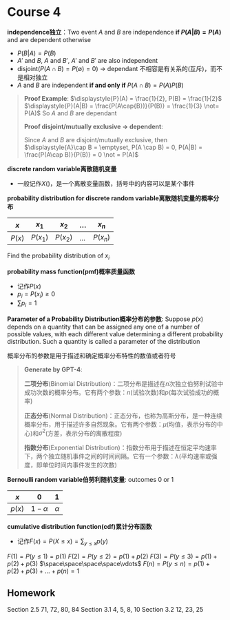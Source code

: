 # Course 4

**independence独立**：Two event $A$ and $B$ are independence **if $P(A|B) = P(A)$** and are dependent otherwise

- $P(B|A) = P(B)$
- $A'$ and $B$, $A$ and $B'$, $A'$ and $B'$ are also independent
- disjoint($P(A\cap B) = P(\emptyset) = 0$) $\rightarrow$ dependant 不相容是有关系的(互斥)，而不是相对独立
- $A$ and $B$ are independent **if and only if** $P(A\cap{B}) = P(A)P(B)$

>   **Proof Example**:
>   $\displaystyle{P}(A) = \frac{1}{2}, P(B) = \frac{1}{2}$
>   $\displaystyle{P}(A|B) = \frac{P(A\cap{B})}{P(B)} = \frac{1}{3} \not= P(A)$
>   So $A$ and $B$ are dependant
>
>   **Proof disjoint/mutually exclusive -> dependent**:
>
>   Since $A$ and $B$ are disjoint/mutually exclusive, then $\displaystyle{A}\cap B = \emptyset, P(A \cap B) = 0, P(A|B) = \frac{P(A\cap B)}{P(B)} = 0 \not = P(A)$

**discrete random variable离散随机变量**

- 一般记作$X()$，是一个离散变量函数，括号中的内容可以是某个事件

**probability distribution for discrete random variable离散随机变量的概率分布**

| $x$    | $x_1$    | $x_2$    | $\dots$ | $x_n$    |
| ------ | -------- | -------- | ------- | -------- |
| $P(x)$ | $P(x_1)$ | $P(x_2)$ | $\dots$ | $P(x_n)$ |

Find the probability distribution of $x_i$

**probability mass function(pmf)概率质量函数**
- 记作$P(x)$
- $p_i = P(x_i) ≥ 0$
- $\displaystyle\sum{p_i} = 1$

**Parameter of a Probability Distribution概率分布的参数**: Suppose $p(x)$ depends on a quantity that can be assigned any one of a number of possible values, with each different value determining a different probability distribution. Such a quantity is called a parameter of the distribution

概率分布的参数是用于描述和确定概率分布特性的数值或者符号

>   **Generate by GPT-4**:
>
>   **二项分布**(Binomial Distribution)：二项分布是描述在$n$次独立伯努利试验中成功次数的概率分布。它有两个参数：$n$(试验次数)和$p$(每次试验成功的概率)
>
>   **正态分布**(Normal Distribution)：正态分布，也称为高斯分布，是一种连续概率分布，用于描述许多自然现象。它有两个参数：$\mu$(均值，表示分布的中心)和$\sigma^2$(方差，表示分布的离散程度)
>
>   **指数分布**(Exponential Distribution)：指数分布用于描述在恒定平均速率下，两个独立随机事件之间的时间间隔。它有一个参数：$\lambda$(平均速率或强度，即单位时间内事件发生的次数)

**Bernoulli random variable伯努利随机变量**: outcomes $0$ or $1$

| $x$    | $0$        | $1$      |
| ------ | ---------- | -------- |
| $p(x)$ | $1-\alpha$ | $\alpha$ |

**cumulative distribution function(cdf)累计分布函数** 
- 记作$\displaystyle{F}(x) = P(X≤x) = \sum_{y≤x}p(y)$

$F(1) = P(y≤1) = p(1)$
$F(2) = P(y≤2) = p(1) + p(2)$
$F(3) = P(y≤3) = p(1) + p(2) + p(3)$
$\space\space\space\space\vdots$
$F(n) = P(y≤n) = p(1) + p(2) + p(3) + \dots + p(n) = 1$

## Homework
Section 2.5 71, 72, 80, 84
Section 3.1 4, 5, 8, 10
Section 3.2 12, 23, 25